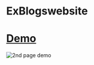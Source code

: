 # ExBlogswebsite
 # [Demo](https://distracted-wing-463c07.netlify.app/)
 <img src='public/Result_Image/2ndpage.jpg' alt='2nd page demo' />

